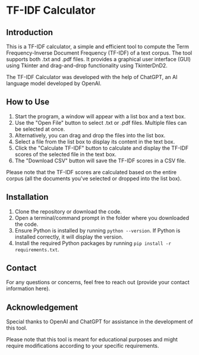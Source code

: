 # TF-IDF Calculator

## Introduction

This is a TF-IDF calculator, a simple and efficient tool to compute the Term Frequency-Inverse Document Frequency (TF-IDF) of a text corpus. The tool supports both .txt and .pdf files. It provides a graphical user interface (GUI) using Tkinter and drag-and-drop functionality using TkinterDnD2.

The TF-IDF Calculator was developed with the help of ChatGPT, an AI language model developed by OpenAI.

## How to Use

1. Start the program, a window will appear with a list box and a text box.
2. Use the "Open File" button to select .txt or .pdf files. Multiple files can be selected at once.
3. Alternatively, you can drag and drop the files into the list box.
4. Select a file from the list box to display its content in the text box.
5. Click the "Calculate TF-IDF" button to calculate and display the TF-IDF scores of the selected file in the text box.
6. The "Download CSV" button will save the TF-IDF scores in a CSV file.

Please note that the TF-IDF scores are calculated based on the entire corpus (all the documents you've selected or dropped into the list box).

## Installation

1. Clone the repository or download the code.
2. Open a terminal/command prompt in the folder where you downloaded the code.
3. Ensure Python is installed by running `python --version`. If Python is installed correctly, it will display the version.
4. Install the required Python packages by running `pip install -r requirements.txt`.

## Contact

For any questions or concerns, feel free to reach out (provide your contact information here).

## Acknowledgement

Special thanks to OpenAI and ChatGPT for assistance in the development of this tool.

Please note that this tool is meant for educational purposes and might require modifications according to your specific requirements.
